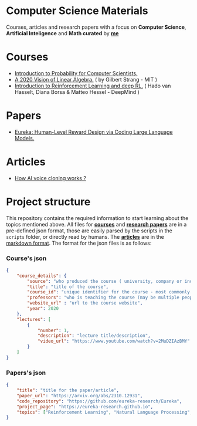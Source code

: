 # Computer Science Materials
Courses, articles and research papers with a focus on **Computer Science**, **Artificial Inteligence** and **Math curated** by [**me**](www.github.com/victorl2)

# Courses
+ [Introduction to Probability for Computer Scientists.](/resources/courses/probability-for-computer-scientists.json)
+ [A 2020 Vision of Linear Algebra.](/resources/courses/a-2020-vision-of-linear-algebra.json) ( by Gilbert Strang - MIT )
+ [Introduction to Reinforcement Learning and deep RL.](/resources/courses/introduction-to-reinforcement-learning-and-deep-rl.json) ( Hado van Hasselt, Diana Borsa & Matteo Hessel - DeepMind )

# Papers
+ [Eureka: Human-Level Reward Design via Coding Large Language Models.](/resources/papers/human-level-reward-design-via-coding-llm.json)

# Articles
+ [How AI voice cloning works ?](/resources/articles/how-voice-cloning-works.MD)

# Project structure
This repository contains the required information to start learning about the topics mentioned above. All files for [**courses**](/resources/courses/) and [**research papers**](/resources/papers/) are in a pre-defined json format, those are easily parsed by the scripts in the `scripts` folder, or directly read by humans. The [**articles**](/resources/articles/) are in the [markdown format](https://en.wikipedia.org/wiki/Markdown). The format for the json files is as follows: 

### Course's json
```json
{
    "course_details": { 
        "source": "who produced the course ( university, company or individual )",
        "title": "title of the course",
        "course_id": "unique identifier for the course - most commonly applied for university courses",
        "professors": "who is teaching the course (may be multiple people)",
        "website_url" : "url to the course website",
        "year": 2020 
    }, 
    "lectures": [
        { 
            "number": 1,
            "description": "lecture title/description",
            "video_url": "https://www.youtube.com/watch?v=2MuDZIAzBMY"
        }
    ]
}
```

### Papers's json
```json
{
    "title": "title for the paper/article",
    "paper_url": "https://arxiv.org/abs/2310.12931",
    "code_repository": "https://github.com/eureka-research/Eureka",
    "project_page": "https://eureka-research.github.io",
    "topics": ["Reinforcement Learning", "Natural Language Processing", "Reward Design", "Language Models"]
}
```